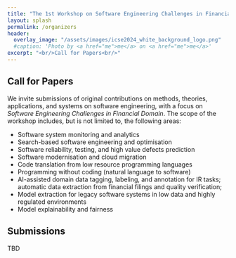 ```yaml
---
title: "The 1st Workshop on Software Engineering Challenges in Financial Firms (FinanSE)"
layout: splash
permalink: /organizers
header:
  overlay_image: "/assets/images/icse2024_white_background_logo.png"
  #caption: 'Photo by <a href="me">me</a> on <a href="me">me</a>'
excerpt: "<br/>Call for Papers<br/>"
---
```


<h2>Call for Papers</h2>

We invite submissions of original contributions on methods, theories, applications, and systems on software engineering, with a focus on *Software Engineering Challenges in Financial Domain*. The scope of the workshop includes, but is not limited to, the following areas:

- Software system monitoring and analytics
- Search-based software engineering and optimisation 
- Software reliability, testing, and high value defects prediction
- Software modernisation and cloud migration
- Code translation from low resource programming languages
- Programming without coding (natural language to software)
- AI-assisted domain data tagging, labeling, and annotation for IR tasks;  automatic data extraction from financial filings and quality verification; 
- Model extraction for legacy software systems in low data and highly regulated environments
- Model explainability and fairness


<h2>Submissions</h2>

TBD